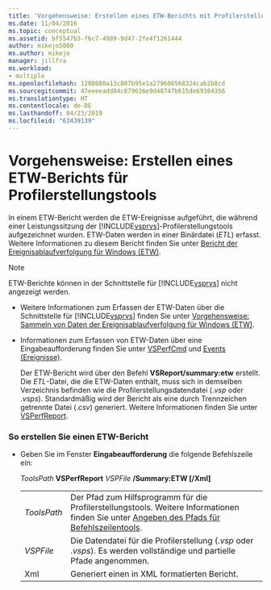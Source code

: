```yaml
---
title: 'Vorgehensweise: Erstellen eines ETW-Berichts mit Profilerstellungstools | Microsoft-Dokumentation'
ms.date: 11/04/2016
ms.topic: conceptual
ms.assetid: bf5547b3-f6c7-4989-9d47-2fe4f1261444
author: mikejo5000
ms.author: mikejo
manager: jillfra
ms.workload:
- multiple
ms.openlocfilehash: 1208080a13c807b95e1a279606568324cab2b8cd
ms.sourcegitcommit: 47eeeeadd84c879636e9d48747b615de69384356
ms.translationtype: HT
ms.contentlocale: de-DE
ms.lasthandoff: 04/23/2019
ms.locfileid: "63439139"
---
```

# <a name="how-to-create-a-profiling-tools-etw-report"></a>Vorgehensweise: Erstellen eines ETW-Berichts für Profilerstellungstools
In einem ETW-Bericht werden die ETW-Ereignisse aufgeführt, die während einer Leistungssitzung der [!INCLUDE[vsprvs](../code-quality/includes/vsprvs_md.md)]-Profilerstellungstools aufgezeichnet wurden. ETW-Daten werden in einer Binärdatei (*ETL*) erfasst. Weitere Informationen zu diesem Bericht finden Sie unter [Bericht der Ereignisablaufverfolgung für Windows (ETW)](../profiling/event-tracing-for-windows-etw-report.md).

> [!NOTE]
> ETW-Berichte können in der Schnittstelle für [!INCLUDE[vsprvs](../code-quality/includes/vsprvs_md.md)] nicht angezeigt werden.

- Weitere Informationen zum Erfassen der ETW-Daten über die Schnittstelle für [!INCLUDE[vsprvs](../code-quality/includes/vsprvs_md.md)] finden Sie unter [Vorgehensweise: Sammeln von Daten der Ereignisablaufverfolgung für Windows (ETW)](../profiling/how-to-collect-event-tracing-for-windows-etw-data.md).

- Informationen zum Erfassen von ETW-Daten über eine Eingabeaufforderung finden Sie unter [VSPerfCmd](../profiling/vsperfcmd.md) und [Events (Ereignisse)](../profiling/events-vsperfcmd.md).

  Der ETW-Bericht wird über den Befehl **VSReport/summary:etw** erstellt. Die *ETL*-Datei, die die ETW-Daten enthält, muss sich in demselben Verzeichnis befinden wie die Profilerstellungsdatendatei (.*vsp* oder .*vsps*). Standardmäßig wird der Bericht als eine durch Trennzeichen getrennte Datei (.*csv*) generiert. Weitere Informationen finden Sie unter [VSPerfReport](../profiling/vsperfreport.md).

### <a name="to-generate-an-etw-report"></a>So erstellen Sie einen ETW-Bericht

- Geben Sie im Fenster **Eingabeaufforderung** die folgende Befehlszeile ein:

     *ToolsPath* **VSPerfReport** *VSPFile* **/Summary:ETW [/Xml]**

    |||
    |-|-|
    |*ToolsPath*|Der Pfad zum Hilfsprogramm für die Profilerstellungstools. Weitere Informationen finden Sie unter [Angeben des Pfads für Befehlszeilentools](../profiling/specifying-the-path-to-profiling-tools-command-line-tools.md).|
    |*VSPFile*|Die Datendatei für die Profilerstellung (.*vsp* oder .*vsps*). Es werden vollständige und partielle Pfade angenommen.|
    |Xml|Generiert einen in XML formatierten Bericht.|
